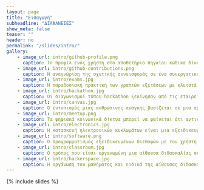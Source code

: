 ```yaml
---
layout: page
title: "Εισαγωγή"
subheadline: "ΔΙΑΦΑΝΕΙΕΣ"
show_meta: false
teaser: ""
header: no
permalink: "/slides/intro/"
gallery:
    - image_url: intro/github-profile.png
      caption: Το προφίλ ενός χρήστη στο αποθετήριο πηγαίου κώδικα δίνει μια εποπτική εικόνα της ποιότητας και της ποσότητας της συνεισφοράς του σε συνεργατικά έργα, και μπορεί να αποτελέσει μοντέλο για τη βελτίωση της πιστοποίησης που δίνουν τα μαθήματα και οι σχολές.
    - image_url: intro/github-contributions.png
      caption: Η αναγνώριση της σχετικής συνεισφοράς σε ένα συνεργατικό έργο έχει μεγάλη σημασία γιατί τα περισσότερα έργα και επαγγελματικές δραστηριότητες της σύγχρονης οικονομίας είναι συνεργατικά. Eπομένως, οι ατομικές επιδόσεις σε επιμέρους μαθήματα δε δίνουν αντιπροσωπευτική εικόνα των δεξιοτήτων ενός εκπαιδευόμενου.
    - image_url: intro/exams.jpg
      caption: Η παραδοσιακή πρακτική των γραπτών εξετάσεων με κλειστά βιβλία είναι το αντίθετο της σύγχρονης κοινωνικής και οικονομικής πρακτικής όπου προσπαθούμε να μοιραστούμε όσο γίνεται περισσότερα από αυτά που ξέρουμε με στόχο τη συνεισφορά σε ένα σύνολο γνώσης και έργου.
    - image_url: intro/hackathon.jpg
      caption: Οι διαγωνισμοί τύπου hackathon ξεκίνησαν από τις εταιρείες νέας τεχνολογίας ως ένας τρόπος να παροτρύνουν το προσωπικό τους και εξωτερικούς συνεργάτες να αναπτύξουν έργα πολύ διαφορετικών κατευθύνσεων, αλλά στην πορεία έχουν αναδειχθεί και σε έναν αποτελεσματικό τρόπο προσλήψεων και δημιουργίας ομάδων.
    - image_url: intro/canvas.jpg
      caption: Ο εντοπισμός μιας ανθρώπινης ανάγκης βασίζεται σε μια αρχική υπόθεση, η οποία αλλάζει συνέχεια μέσα από επαναληπτικές δοκιμές με τους πιθανούς αποδέκτες και η οποία περιλαμβάνει μια περιγραφή όλων των παραγόντων που επηρεάζουν την παραγωγή και διανομή της νέας υπηρεσίας.
    - image_url: intro/meetup.png
      caption: Τα ψηφιακά κοινωνικά δίκτυα μπορεί να φαίνεται ότι αντικαθιστούν τα πραγματικά, αλλά υπάρχουν και περιπτώσεις όπου τα ψηφιακά εργαλεία απλά διευκολύνουν τις πραγματικές συναντήσεις ομάδων που αυτό-οργανώνονται δυναμικά γύρω από έναν κοινό σκοπό ή με κοινό ενδιαφέρον. Η πρακτική αυτή μειώνει την ανάγκη για μεγάλες, διαχρονικά σταθερές, ιεραρχικές οργανώσεις.
    - image_url: intro/electronics.jpg
      caption: Η κατασκευή ηλεκτρονικών κυκλωμάτων είναι μια εξειδικευμένη εργασία και απαιτεί ειδικές δεξιότητες, αλλά υπάρχουν πολλά εργαλεία που μειώνουν τα εμπόδια χρήσης αυτής της τεχνολογίας υλικού, ακόμη και για αρχάριους χρήστες.
    - image_url: intro/software.png
      caption: Ο προγραμματισμός εξειδικευμένων διεπαφών με τον χρήστη ήταν μια εξειδικευμένη εργασία που απαιτούσε γνώσεις τόσο υλικού όσο και λογισμικού υπολογιστών, όμως πλέον υπάρχουν εργαλεία που διευκολύνουν και αυτήν την εργασία.
    - image_url: intro/classroom.jpg
      caption: Ο τρόπος που είναι οργανωμένη μια αίθουσα διδασκαλίας συνήθως ανταποκρίνεται στον τρόπο που είναι οργανωμένη η οικονομική παραγωγή, οπότε διαπιστώνουμε ότι η ιεραρχικά δομημένη, παραδοσιακή αίθουσα διδασκαλίας αντικατοπτρίζει το τρέχον μοντέλο οργάνωσης της παραγωγής, που όμως σήμερα βρίσκεται σε μεταβατικό στάδιο.
    - image_url: intro/hackerspace.jpg
      caption: Η οργάνωση του μαθήματος και ειδικά της αίθουσας διδασκαλίας μπορεί να γίνει σύμφωνα με τις πρακτικές των hacker/makerspace.
---
```



{% include slides %}
